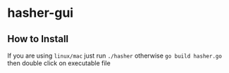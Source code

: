# hasher-gui

## How to Install

If you are using `linux/mac` just run `./hasher` otherwise `go build hasher.go` then double click on executable file 
